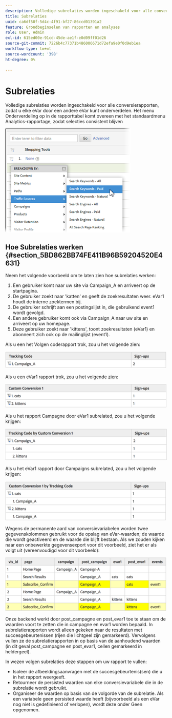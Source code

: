 ```yaml
---
description: Volledige subrelaties worden ingeschakeld voor alle conversierapporten, zodat u elke eVar door een andere eVar kunt onderverdelen. Het menu Onderverdeling op in de rapporttabel komt overeen met het standaardmenu Analytics-rapportage, zodat selecties consistent blijven
title: Subrelaties
uuid: ca6df50f-5d4c-4f91-bf27-86ccd01391a2
feature: Grondbeginselen van rapporten en analyses
role: User, Admin
exl-id: 615ed00e-91cd-45de-ae1f-e0d09ff01d26
source-git-commit: 7226b4c77371b486006671d72efa9e0f0d9eb1ea
workflow-type: tm+mt
source-wordcount: '398'
ht-degree: 0%

---
```


# Subrelaties

Volledige subrelaties worden ingeschakeld voor alle conversierapporten, zodat u elke eVar door een andere eVar kunt onderverdelen. Het menu Onderverdeling op in de rapporttabel komt overeen met het standaardmenu Analytics-rapportage, zodat selecties consistent blijven

![](assets/subrelations.png)

## Hoe Subrelaties werken {#section_5BD862BB74FE411B96B59204520E4631}

Neem het volgende voorbeeld om te laten zien hoe subrelaties werken:

1. Een gebruiker komt naar uw site via Campaign_A en arriveert op de startpagina.
1. De gebruiker zoekt naar &#39;katten&#39; en geeft de zoekresultaten weer. eVar1 houdt de interne zoektermen bij.
1. De gebruiker schrijft aan een postingslijst in, die gebruikend event1 wordt gevolgd.
1. Een andere gebruiker komt ook via Campaign_A naar uw site en arriveert op uw homepage.
1. Deze gebruiker zoekt naar &#39;kittens&#39;, toont zoekresultaten (eVar1) en abonneert zich ook op de mailinglijst (event1).

Als u een het Volgen coderapport trok, zou u het volgende zien:

![](assets/subrel_1.png)

Als u een eVar1 rapport trok, zou u het volgende zien:

![](assets/subrel_2.png)

Als u het rapport Campagne door eVar1 subrelated, zou u het volgende krijgen:

![](assets/subrel_3.png)

Als u het eVar1 rapport door Campaigns subrelated, zou u het volgende krijgen:

![](assets/subrel_4.png)

Wegens de permanente aard van conversievariabelen worden twee gegevenskolommen gebruikt voor de opslag van eVar-waarden; de waarde die wordt geactiveerd en de waarde die blijft bestaan. Als we zouden kijken naar een onbewerkte gegevensexport voor dit voorbeeld, ziet het er als volgt uit (vereenvoudigd voor dit voorbeeld):

![](assets/subrel_5.png)

Onze backend werkt door post_campagne en post_evar1 toe te staan om de waarden voort te zetten die in campagne en evar1 worden bepaald. In subrelatierapporten wordt alleen gekeken naar de resultaten met succesgebeurtenissen (rijen die lichtgeel zijn gemarkeerd). Vervolgens vullen ze de subrelatierapporten in op basis van de aanhoudend waarden (in dit geval post_campagne en post_evar1, cellen gemarkeerd in heldergeel).

In wezen volgen subrelaties deze stappen om uw rapport te vullen:

* Isoleer de afbeeldingsaanvragen met de succesgebeurtenis(sen) die u in het rapport weergeeft.
* Retourneer de persisted waarden van elke conversievariabele die in de subrelatie wordt gebruikt.
* Organiseer de waarden op basis van de volgorde van de subrelatie. Als een variabele geen persisted waarde heeft (bijvoorbeeld als een eVar nog niet is gedefinieerd of verlopen), wordt deze onder Geen opgenomen.
